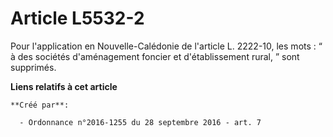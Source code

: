 # Article L5532-2

Pour l'application en Nouvelle-Calédonie de l'article L. 2222-10, les mots : “ à des sociétés d'aménagement foncier et
d'établissement rural, ” sont supprimés.

**Liens relatifs à cet article**

	**Créé par**:

	  - Ordonnance n°2016-1255 du 28 septembre 2016 - art. 7
